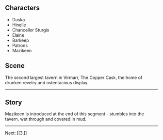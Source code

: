 ## Characters
- Duska
- Hinelle
- Chancellor Sturgis
- Elaine
- Barkeep
- Patrons
- Mazikeen

## Scene

The second largest tavern in Virmarr, The Copper Cask, the home of drunken revelry and ostentacious display. 

---

## Story



Mazikeen is introduced at the end of this segment - stumbles into the tavern, wet through and covered in mud. 

---
Next: [[3.]]